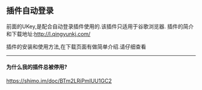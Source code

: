 ## 插件自动登录

前面的UKey,是配合自动登录插件使用的.该插件只适用于谷歌浏览器.
插件的简介和下载地址:http://l.qingyunkj.com/

插件的安装和使用方法,在下载页面有做简单介绍.请仔细查看
***
#### 为什么我的插件总被停用?
https://shimo.im/doc/BTm2LRiPmIUU1GC2